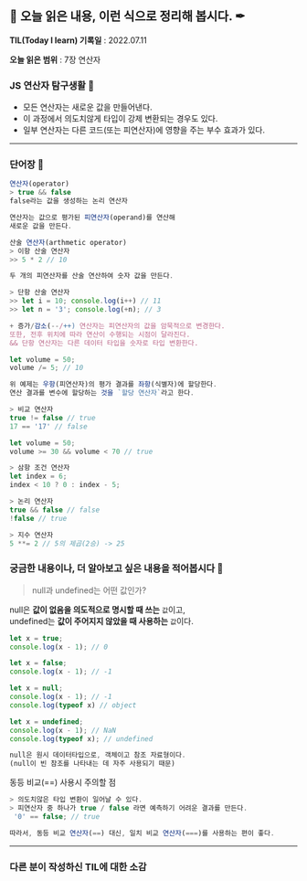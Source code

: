 ## 📕 오늘 읽은 내용, 이런 식으로 정리해 봅시다. ✒

**TIL(Today I learn) 기록일** : 2022.07.11

**오늘 읽은 범위** : 7장 연산자

### JS 연산자 탐구생활 📑

- 모든 연산자는 새로운 값을 만들어낸다.
- 이 과정에서 의도치않게 타입이 강제 변환되는 경우도 있다.
- 일부 연산자는 다른 코드(또는 피연산자)에 영향을 주는 부수 효과가 있다.

---

### 단어장 🔖
```js
연산자(operator)
> true && false 
false라는 값을 생성하는 논리 연산자

연산자는 값으로 평가된 피연산자(operand)를 연산해 
새로운 값을 만든다.
```
```js
산술 연산자(arthmetic operator)
> 이항 산술 연산자
>> 5 * 2 // 10

두 개의 피연산자를 산술 연산하여 숫자 값을 만든다.

> 단항 산술 연산자
>> let i = 10; console.log(i++) // 11
>> let n = '3'; console.log(+n); // 3

+ 증가/감소(--/++) 연산자는 피연산자의 값을 암묵적으로 변경한다.
또한, 전후 위치에 따라 연산이 수행되는 시점이 달라진다.
&& 단항 연산자는 다른 데이터 타입을 숫자로 타입 변환한다.
```
```js
let volume = 50;
volume /= 5; // 10

위 예제는 우항(피연산자)의 평가 결과를 좌항(식별자)에 할당한다.
연산 결과를 변수에 할당하는 것을 `할당 연산자`라고 한다.

> 비교 연산자
true != false // true
17 == '17' // false

let volume = 50;
volume >= 30 && volume < 70 // true

> 삼항 조건 연산자
let index = 6;
index < 10 ? 0 : index - 5;

> 논리 연산자
true && false // false
!false // true

> 지수 연산자
5 **= 2 // 5의 제곱(2승) -> 25
```

### 궁금한 내용이나, 더 알아보고 싶은 내용을 적어봅시다 🤔

> null과 undefined는 어떤 값인가?

null은 <strong>값이 없음을 의도적으로 명시할 때 쓰는</strong> `값`이고,</br>
undefined는 <strong>값이 주어지지 않았을 때 사용하는</strong> `값`이다.

```js
let x = true;
console.log(x - 1); // 0

let x = false;
console.log(x - 1); // -1

let x = null;
console.log(x - 1); // -1
console.log(typeof x) // object

let x = undefined;
console.log(x - 1); // NaN
console.log(typeof x); // undefined

null은 원시 데이터타입으로, 객체이고 참조 자료형이다.
(null이 빈 참조를 나타내는 데 자주 사용되기 때문)
```
동등 비교(==) 사용시 주의할 점</br>
```js
> 의도치않은 타입 변환이 일어날 수 있다.
> 피연산자 중 하나가 true / false 라면 예측하기 어려운 결과를 만든다.
 '0' == false; // true

따라서, 동등 비교 연산자(==) 대신, 일치 비교 연산자(===)를 사용하는 편이 좋다.
```

---

### 다른 분이 작성하신 TIL에 대한 소감


